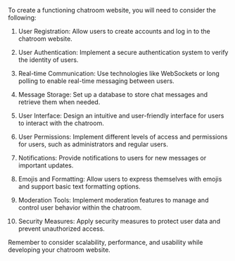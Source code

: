 To create a functioning chatroom website, you will need to consider the following:

1. User Registration: Allow users to create accounts and log in to the chatroom website.

2. User Authentication: Implement a secure authentication system to verify the identity of users.

3. Real-time Communication: Use technologies like WebSockets or long polling to enable real-time messaging between users.

4. Message Storage: Set up a database to store chat messages and retrieve them when needed.

5. User Interface: Design an intuitive and user-friendly interface for users to interact with the chatroom.

6. User Permissions: Implement different levels of access and permissions for users, such as administrators and regular users.

7. Notifications: Provide notifications to users for new messages or important updates.

8. Emojis and Formatting: Allow users to express themselves with emojis and support basic text formatting options.

9. Moderation Tools: Implement moderation features to manage and control user behavior within the chatroom.

10. Security Measures: Apply security measures to protect user data and prevent unauthorized access.

Remember to consider scalability, performance, and usability while developing your chatroom website.
